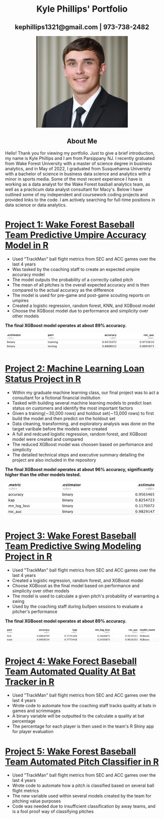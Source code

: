 <h1 align="center">Kyle Phillips' Portfolio</h1>
<h2 align="center">kephillips1321@gmail.com | 973-738-2482</h2>

<p align="center">
  <img width="300" src="images/1634603001658.jpg">
</p>

<h2 align="center">About Me</h2> 
Hello! Thank you for viewing my portfolio. Just to give a brief introduction, my name is Kyle Phillips and I am from Parsippany NJ. I recently gratuated from Wake Forest University with a master of science degree in business analytics, and in May of 2022, I graduated from Susquehanna University with a bachelor of science in business data science and analytics with a minor in sports media. Some of the most recent experience I have is working as a data analyst for the Wake Forest basball analytics team, as well as a practicum data analyst consultant for Macy's. Below I have outlined some of my independent and coursework coding projects and provided links to the code. I am actively searching for full-time positions in data science or data analytics.  

# [Project 1: Wake Forest Baseball Team Predictive Umpire Accuracy Model in R](https://github.com/edward1321/CorrectCall_XGBoost_Model)
- Used "TrackMan" ball flight metrics from SEC and ACC games over the last 4 years
- Was tasked by the coaching staff to create an expected umpire accuracy model
- The model outputs the probability of a correctly called pitch
- The mean of all pitches is the overall expected accuracy and is then compared to the actual accuracy as the difference
- The model is used for pre-game and post-game scouting reports on umpires
- Created a logistic regression, random forest, KNN, and XGBoost model
- Choose the XGBoost model due to performance and simplicity over other models

**The final XGBoost model operates at about 89% accuracy.**

![alt text](images/CC.png)

# [Project 2: Machine Learning Loan Status Project in R](https://github.com/edward1321/LoanStatus_FinalProject)
- Within my graduate machine learning class, our final project was to act a consultant for a fictional financial institution
- Tasked with building several machine learning models to predict loan status on customers and identify the most important factors
- Given a training(∼30,000 rows) and holdout set(∼13,000 rows) to first build the model and then predict on the holdout set
- Data cleaning, transforming, and exploratory analysis was done on the target varibale before the models were created
- A full and redcued logistic regression, random forest, and XGBoost model were created and compared
- The reduced XGBoost model was choosen based on perfomance and simplicity
- The detailed technical steps and executive summary detailing the project are also included in the repository

**The final XGBoost model operates at about 96% accuracy, significantly higher than the other models tested.**

![alt text](images/loan.png)

# [Project 3: Wake Forest Baseball Team Predictive Swing Modeling Project in R](https://github.com/edward1321/XGBoost_Swing_Model)
- Used "TrackMan" ball flight metrics from SEC and ACC games over the last 4 years
- Created a logistic regression, random forest, and XGBoost model
- Choose XGBoost as the final model based on performance and simplicity over other models
- The model is used to calculate a given pitch's probability of warranting a swing
- Used by the coaching staff during bullpen sessions to evaluate a pitcher's performance

**The final XGBoost model operates at about 89% accuracy.**

![alt text](images/swing1.png)

# [Project 4: Wake Forect Baseball Team Automated Quality At Bat Tracker in R](https://github.com/edward1321/Automated_Quality_At_Bat)
- Used "TrackMan" ball flight metrics from SEC and ACC games over the last 4 years
- Wrote code to automate how the coaching staff tracks quality at bats in games and scrimmages
- A binary variable will be outputted to the calculate a quality at bat percentage
- The percentage for each player is then used in the team's R Shiny app for player evaluation

# [Project 5: Wake Forest Baseball Team Automated Pitch Classifier in R](https://github.com/edward1321/Pitch_Classification)
- Used "TrackMan" ball flight metrics from SEC and ACC games over the last 4 years
- Wrote code to automate how a pitch is classified based on several ball flight metrics
- The new variable used within several models created by the team for pitching value purposes
- Code was needed due to insufficient classification by away teams, and is a fool proof way of classifying pitches
